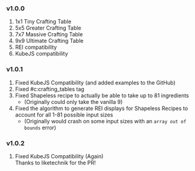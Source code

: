 ### v1.0.0
1. 1x1 Tiny Crafting Table
2. 5x5 Greater Crafting Table
3. 7x7 Massive Crafting Table
4. 9x9 Ultimate Crafting Table
5. REI compatibility
6. KubeJS compatibility

### v1.0.1
1. Fixed KubeJS Compatibility (and added examples to the GitHub)
2. Fixed #c:crafting_tables tag
3. Fixed Shapeless recipe to actually be able to take up to 81 ingredients
    * (Originally could only take the vanilla 9)
4. Fixed the algorithm to generate REI displays for Shapeless Recipes to account for all 1-81 possible input sizes
    * (Originally would crash on some input sizes with an `array out of bounds` error)
   
### v1.0.2
1. Fixed KubeJS Compatibility (Again) \
   Thanks to liketechnik for the PR!